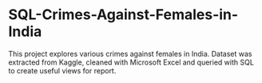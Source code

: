 # SQL-Crimes-Against-Females-in-India

This project explores various crimes against 
females in India. Dataset was extracted from
Kaggle, cleaned with Microsoft Excel and queried
with SQL to create useful views for report.
